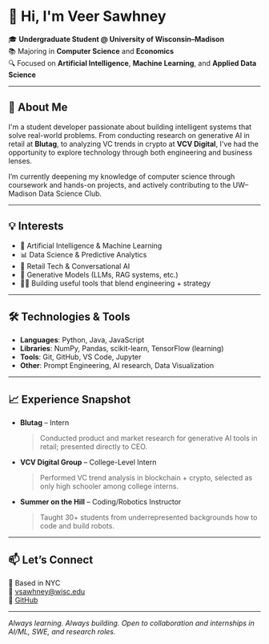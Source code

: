 # 👋 Hi, I'm Veer Sawhney

🎓 **Undergraduate Student @ University of Wisconsin–Madison**  
📚 Majoring in **Computer Science** and **Economics**  
🔍 Focused on **Artificial Intelligence**, **Machine Learning**, and **Applied Data Science**

---

## 🚀 About Me

I'm a student developer passionate about building intelligent systems that solve real-world problems. From conducting research on generative AI in retail at **Blutag**, to analyzing VC trends in crypto at **VCV Digital**, I've had the opportunity to explore technology through both engineering and business lenses.

I’m currently deepening my knowledge of computer science through coursework and hands-on projects, and actively contributing to the UW–Madison Data Science Club.

---

## 💡 Interests
- 🤖 Artificial Intelligence & Machine Learning
- 📊 Data Science & Predictive Analytics
- 🛒 Retail Tech & Conversational AI
- 🧠 Generative Models (LLMs, RAG systems, etc.)
- 🧑‍💻 Building useful tools that blend engineering + strategy

---

## 🛠️ Technologies & Tools
- **Languages**: Python, Java, JavaScript  
- **Libraries**: NumPy, Pandas, scikit-learn, TensorFlow (learning)  
- **Tools**: Git, GitHub, VS Code, Jupyter  
- **Other**: Prompt Engineering, AI research, Data Visualization

---

## 📈 Experience Snapshot
- **Blutag** – Intern  
  > Conducted product and market research for generative AI tools in retail; presented directly to CEO.

- **VCV Digital Group** – College-Level Intern  
  > Performed VC trend analysis in blockchain + crypto, selected as only high schooler among college interns.

- **Summer on the Hill** – Coding/Robotics Instructor  
  > Taught 30+ students from underrepresented backgrounds how to code and build robots.

---

## 📫 Let’s Connect

📍 Based in NYC  
📧 [vsawhney@wisc.edu](mailto:vsawhney@wisc.edu)  
🔗 [GitHub](https://github.com/vsawhney27)

---

_Always learning. Always building. Open to collaboration and internships in AI/ML, SWE, and research roles._

<!--
**vsawhney27/vsawhney27** is a ✨ _special_ ✨ repository because its `README.md` (this file) appears on your GitHub profile.

Here are some ideas to get you started:

- 🔭 I’m currently working on ...
- 🌱 I’m currently learning ...
- 👯 I’m looking to collaborate on ...
- 🤔 I’m looking for help with ...
- 💬 Ask me about ...
- 📫 How to reach me: ...
- 😄 Pronouns: ...
- ⚡ Fun fact: ...
-->

